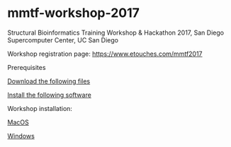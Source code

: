 # mmtf-workshop-2017
Structural Bioinformatics Training Workshop &amp; Hackathon 2017, San Diego Supercomputer Center, UC San Diego

Workshop registration page: <https://www.etouches.com/mmtf2017>

Prerequisites

[Download the following files](setup/FileDownload.pdf)


[Install the following software](setup/SoftwareSetup.pdf)

Workshop installation:

[MacOS](setup/GitHub_Eclipse_Setup_MacOS.pdf)

[Windows](setup/GitHub_Eclipse_Setup_Windows.pdf)
